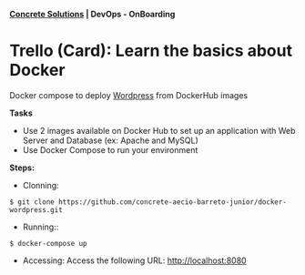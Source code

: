 
__[Concrete Solutions](http://www.concretesolutions.com.br) | DevOps - OnBoarding__

# **Trello (Card):** Learn the basics about Docker

Docker compose to deploy [Wordpress](https://wordpress.org/download/) from DockerHub images

**Tasks**
- Use 2 images available on Docker Hub to set up an application with Web Server and Database (ex: Apache and MySQL) 
- Use Docker Compose to run your environment

**Steps:**

- Clonning:
```
$ git clone https://github.com/concrete-aecio-barreto-junior/docker-wordpress.git
```

- Running::
```
$ docker-compose up
```

- Accessing:
Access the following URL: [http://localhost:8080](http://localhost:8080)
